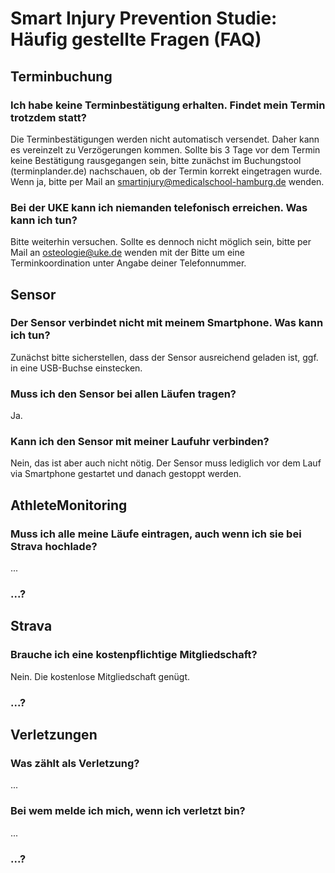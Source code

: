 # Smart Injury Prevention Studie: Häufig gestellte Fragen (FAQ)

## Terminbuchung

### Ich habe keine Terminbestätigung erhalten. Findet mein Termin trotzdem statt?
Die Terminbestätigungen werden nicht automatisch versendet. Daher kann es vereinzelt zu Verzögerungen kommen. Sollte bis 3 Tage vor dem Termin keine Bestätigung rausgegangen sein, bitte zunächst im Buchungstool (terminplander.de) nachschauen, ob der Termin korrekt eingetragen wurde. Wenn ja, bitte per Mail an smartinjury@medicalschool-hamburg.de wenden. 

### Bei der UKE kann ich niemanden telefonisch erreichen. Was kann ich tun?
Bitte weiterhin versuchen. Sollte es dennoch nicht möglich sein, bitte per Mail an osteologie@uke.de wenden mit der Bitte um eine Terminkoordination unter Angabe deiner Telefonnummer. 

## Sensor

### Der Sensor verbindet nicht mit meinem Smartphone. Was kann ich tun? 
Zunächst bitte sicherstellen, dass der Sensor ausreichend geladen ist, ggf. in eine USB-Buchse einstecken. 

###	Muss ich den Sensor bei allen Läufen tragen? 
Ja. 

###	Kann ich den Sensor mit meiner Laufuhr verbinden? 
Nein, das ist aber auch nicht nötig. Der Sensor muss lediglich vor dem Lauf via Smartphone gestartet und danach gestoppt werden. 

## AthleteMonitoring

### Muss ich alle meine Läufe eintragen, auch wenn ich sie bei Strava hochlade? 
...

### ...?

## Strava

###	Brauche ich eine kostenpflichtige Mitgliedschaft? 
Nein. Die kostenlose Mitgliedschaft genügt. 

### ...?

## Verletzungen

### Was zählt als Verletzung? 
...

### Bei wem melde ich mich, wenn ich verletzt bin? 
...

### ...?
